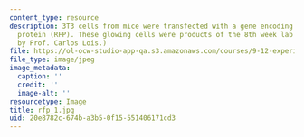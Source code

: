 ```yaml
---
content_type: resource
description: 3T3 cells from mice were transfected with a gene encoding for red fluorescent
  protein (RFP). These glowing cells were products of the 8th week lab session. (Image
  by Prof. Carlos Lois.)
file: https://ol-ocw-studio-app-qa.s3.amazonaws.com/courses/9-12-experimental-molecular-neurobiology-fall-2006/20e8782c674ba3b50f15551406171cd3_rfp_1.jpg
file_type: image/jpeg
image_metadata:
  caption: ''
  credit: ''
  image-alt: ''
resourcetype: Image
title: rfp_1.jpg
uid: 20e8782c-674b-a3b5-0f15-551406171cd3
---
```

